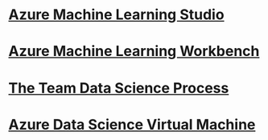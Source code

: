 # [Azure Machine Learning Studio](studio/what-is-ml-studio.md?toc=%2fazure%2fmachine-learning%2fstudio%2ftoc.json)

# [Azure Machine Learning Workbench](workbench/what-is-ml-workbench.md?toc=%2fazure%2fmachine-learning%2fworkbench%2ftoc.json)

# [The Team Data Science Process](team-data-science-process/data-science-process-overview.md?toc=%2fazure%2fmachine-learning%2fteam-data-science-process%2ftoc.json)

# [Azure Data Science Virtual Machine](data-science-virtual-machine/data-science-virtual-machine-overview.md?toc=%2fazure%2fmachine-learning%2fdata-science-virtual-machine%2ftoc.json)

